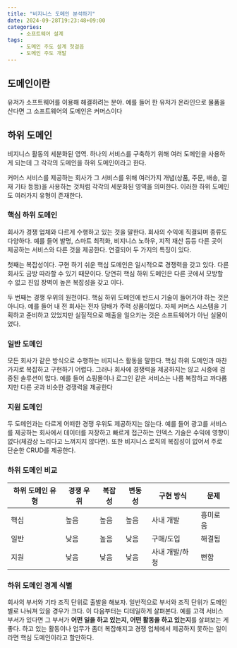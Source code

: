 ```yaml
---
title: "비지니스 도메인 분석하기"
date: 2024-09-28T19:23:48+09:00
categories: 
    - 소프트웨어 설계
tags:
    - 도메인 주도 설계 첫걸음
    - 도메인 주도 개발
---
```


## 도메인이란
유저가 소프트웨어를 이용해 해결하려는 분야. 예를 들어 한 유저가 온라인으로 물품을 산다면 그 소프트웨어의 도메인은 커머스이다

## 하위 도메인
비지니스 활동의 세분화된 영역. 하나의 서비스를 구축하기 위해 여러 도메인을 사용하게 되는데 그 각각의 도메인을 하위 도메인이라고 한다.

커머스 서비스를 제공하는 회사가 그 서비스를 위해 여러가지 개념(상품, 주문, 배송, 결재 기타 등등)을 사용하는 것처럼 각각의 세분화된 영역을 의미한다. 이러한 하위 도메인도 여러가지 유형이 존재한다.

### 핵심 하위 도메인
회사가 경쟁 업체와 다르게 수행하고 있는 것을 말한다. 회사의 수익에 직결되며 종류도 다양하다. 예를 들어 발명, 스마트 최적화, 비지니스 노하우, 지적 재산 등등 다른 곳이 제공하는 서비스와 다른 것을 제공한다. 연결되어 두 가지의 특징이 있다.

첫째는 복잡성이다. 구현 하기 쉬운 핵심 도메인은 일시적으로 경쟁력을 갖고 있다. 다른 회사도 금방 따라할 수 있기 때문이다. 당연히 핵심 하위 도메인은 다른 곳에서 모방할 수 없고 진입 장벽이 높은 복잡성을 갖고 이다.

두 번째는 경쟁 우위의 원천이다. 핵심 하위 도메인에 반드시 기술이 들어가야 하는 것은 아니다. 예를 들어 내 전 회사는 전자 담배가 주력 상품이었다. 자체 커머스 시스템을 기획하고 준비하고 있었지만 실질적으로 매출을 일으키는 것은 소프트웨어가 아닌 실물이었다.

### 일반 도메인
모든 회사가 같은 방식으로 수행하는 비지니스 활동을 말한다. 핵심 하위 도메인과 마찬가지로 복잡하고 구현하기 어렵다. 그러나 회사에 경쟁력을 제공하지는 않고 시중에 검증된 솔루션이 많다. 예를 들어 쇼핑몰이나 로그인 같은 서비스는 나름 복잡하고 까다롭지만 다른 곳과 비슷한 경쟁력을 제공한다

### 지원 도메인
두 도메인과는 다르게 어떠한 경쟁 우위도 제공하지는 않는다. 예를 들어 광고를 서비스를 제공하는 회사에서 데이터를 저장하고 빠르게 접근하는 인덱스 기술은 수익에 영향이 없다(체감상 느리다고 느껴지지 않다면). 또한 비지니스 로직의 복잡성이 없어서 주로 단순한 CRUD를 제공한다.

### 하위 도메인 비교

| 하위 도메인 유형 | 경쟁 우위 | 복잡성 | 변동성 | 구현 방식    | 문제   |
| --------- | ----- | --- | --- | -------- | ---- |
| 핵심        | 높음    | 높음  | 높음  | 사내 개발    | 흥미로움 |
| 일반        | 낮음    | 높음  | 낮음  | 구매/도입    | 해결됨  |
| 지원        | 낮음    | 낮음  | 낮음  | 사내 개발/하청 | 뻔함   |

### 하위 도메인 경계 식별
회사의 부서와 기타 조직 단위로 출발을 해보자. 일반적으로 부서와 조직 단위가 도메인 별로 나눠져 있을 경우가 크다. 이 다음부터는 디테일하게 살펴본다. 예를 고객 서비스 부서가 있다면 그 부서가 **어떤 일을 하고 있는지, 어떤 활동을 하고 있는지**를 살펴보는 게 좋다. 하고 있는 활동이나 업무가 좀더 복잡해지고 경쟁 업체에서 제공하지 못하는 일이라면 핵심 도메인이라고 할만하다.
